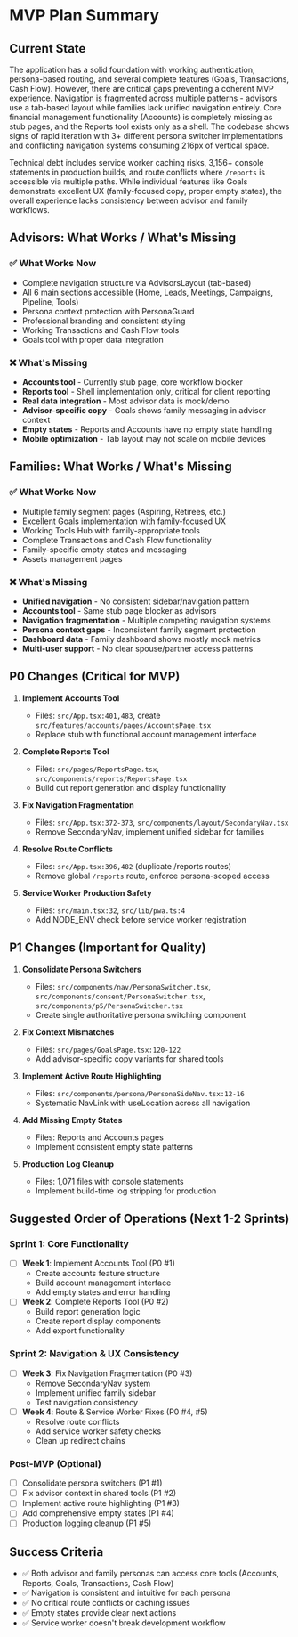 # MVP Plan Summary

## Current State

The application has a solid foundation with working authentication, persona-based routing, and several complete features (Goals, Transactions, Cash Flow). However, there are critical gaps preventing a coherent MVP experience. Navigation is fragmented across multiple patterns - advisors use a tab-based layout while families lack unified navigation entirely. Core financial management functionality (Accounts) is completely missing as stub pages, and the Reports tool exists only as a shell. The codebase shows signs of rapid iteration with 3+ different persona switcher implementations and conflicting navigation systems consuming 216px of vertical space.

Technical debt includes service worker caching risks, 3,156+ console statements in production builds, and route conflicts where `/reports` is accessible via multiple paths. While individual features like Goals demonstrate excellent UX (family-focused copy, proper empty states), the overall experience lacks consistency between advisor and family workflows.

## Advisors: What Works / What's Missing

### ✅ What Works Now
- Complete navigation structure via AdvisorsLayout (tab-based)
- All 6 main sections accessible (Home, Leads, Meetings, Campaigns, Pipeline, Tools)
- Persona context protection with PersonaGuard
- Professional branding and consistent styling
- Working Transactions and Cash Flow tools
- Goals tool with proper data integration

### ❌ What's Missing
- **Accounts tool** - Currently stub page, core workflow blocker
- **Reports tool** - Shell implementation only, critical for client reporting
- **Real data integration** - Most advisor data is mock/demo
- **Advisor-specific copy** - Goals shows family messaging in advisor context
- **Empty states** - Reports and Accounts have no empty state handling
- **Mobile optimization** - Tab layout may not scale on mobile devices

## Families: What Works / What's Missing

### ✅ What Works Now
- Multiple family segment pages (Aspiring, Retirees, etc.)
- Excellent Goals implementation with family-focused UX
- Working Tools Hub with family-appropriate tools
- Complete Transactions and Cash Flow functionality
- Family-specific empty states and messaging
- Assets management pages

### ❌ What's Missing
- **Unified navigation** - No consistent sidebar/navigation pattern
- **Accounts tool** - Same stub page blocker as advisors
- **Navigation fragmentation** - Multiple competing navigation systems
- **Persona context gaps** - Inconsistent family segment protection
- **Dashboard data** - Family dashboard shows mostly mock metrics
- **Multi-user support** - No clear spouse/partner access patterns

## P0 Changes (Critical for MVP)

1. **Implement Accounts Tool** 
   - Files: `src/App.tsx:401,483`, create `src/features/accounts/pages/AccountsPage.tsx`
   - Replace stub with functional account management interface

2. **Complete Reports Tool**
   - Files: `src/pages/ReportsPage.tsx`, `src/components/reports/ReportsPage.tsx` 
   - Build out report generation and display functionality

3. **Fix Navigation Fragmentation**
   - Files: `src/App.tsx:372-373`, `src/components/layout/SecondaryNav.tsx`
   - Remove SecondaryNav, implement unified sidebar for families

4. **Resolve Route Conflicts**
   - Files: `src/App.tsx:396,482` (duplicate /reports routes)
   - Remove global `/reports` route, enforce persona-scoped access

5. **Service Worker Production Safety**
   - Files: `src/main.tsx:32`, `src/lib/pwa.ts:4`
   - Add NODE_ENV check before service worker registration

## P1 Changes (Important for Quality)

1. **Consolidate Persona Switchers**
   - Files: `src/components/nav/PersonaSwitcher.tsx`, `src/components/consent/PersonaSwitcher.tsx`, `src/components/p5/PersonaSwitcher.tsx`
   - Create single authoritative persona switching component

2. **Fix Context Mismatches**
   - Files: `src/pages/GoalsPage.tsx:120-122`
   - Add advisor-specific copy variants for shared tools

3. **Implement Active Route Highlighting**
   - Files: `src/components/persona/PersonaSideNav.tsx:12-16`
   - Systematic NavLink with useLocation across all navigation

4. **Add Missing Empty States**
   - Files: Reports and Accounts pages
   - Implement consistent empty state patterns

5. **Production Log Cleanup**
   - Files: 1,071 files with console statements
   - Implement build-time log stripping for production

## Suggested Order of Operations (Next 1-2 Sprints)

### Sprint 1: Core Functionality
- [ ] **Week 1**: Implement Accounts Tool (P0 #1)
  - Create accounts feature structure
  - Build account management interface
  - Add empty states and error handling
- [ ] **Week 2**: Complete Reports Tool (P0 #2)
  - Build report generation logic
  - Create report display components
  - Add export functionality

### Sprint 2: Navigation & UX Consistency  
- [ ] **Week 3**: Fix Navigation Fragmentation (P0 #3)
  - Remove SecondaryNav system
  - Implement unified family sidebar
  - Test navigation consistency
- [ ] **Week 4**: Route & Service Worker Fixes (P0 #4, #5)
  - Resolve route conflicts
  - Add service worker safety checks
  - Clean up redirect chains

### Post-MVP (Optional)
- [ ] Consolidate persona switchers (P1 #1)
- [ ] Fix advisor context in shared tools (P1 #2)
- [ ] Implement active route highlighting (P1 #3)
- [ ] Add comprehensive empty states (P1 #4)
- [ ] Production logging cleanup (P1 #5)

## Success Criteria
- ✅ Both advisor and family personas can access core tools (Accounts, Reports, Goals, Transactions, Cash Flow)
- ✅ Navigation is consistent and intuitive for each persona
- ✅ No critical route conflicts or caching issues
- ✅ Empty states provide clear next actions
- ✅ Service worker doesn't break development workflow